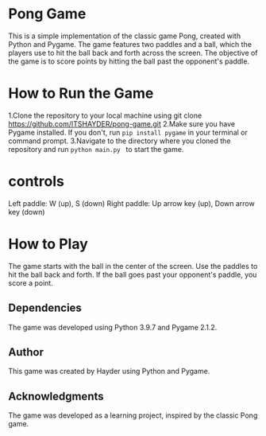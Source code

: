 
# Pong Game
This is a simple implementation of the classic game Pong, created with Python and Pygame. The game features two paddles and a ball, which the players use to hit the ball back and forth across the screen. The objective of the game is to score points by hitting the ball past the opponent's paddle.


# How to Run the Game

1.Clone the repository to your local machine using git clone https://github.com/ITSHAYDER/pong-game.git
2.Make sure you have Pygame installed. If you don't, run ```pip install pygame``` in your terminal or command prompt.
3.Navigate to the directory where you cloned the repository and run ```python main.py ``` to start the game.
# controls
Left paddle: W (up), S (down)
Right paddle: Up arrow key (up), Down arrow key (down)
# How to Play
The game starts with the ball in the center of the screen.
Use the paddles to hit the ball back and forth.
If the ball goes past your opponent's paddle, you score a point.

## Dependencies
The game was developed using Python 3.9.7 and Pygame 2.1.2.

## Author
This game was created by Hayder using Python and Pygame.

## Acknowledgments
The game was developed as a learning project, inspired by the classic Pong game.


 
